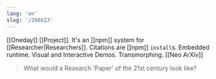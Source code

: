 ```yaml
---
lang: 'en'
slug: '/266623'
---
```


[[Oneday]] [[Project]]. It's an [[npm]] system for [[Researcher|Researchers]]. Citations are [[npm]] `install`s. Embedded runtime. Visual and Interactive Demos. Transmorphing. [[Neo ArXiv]]

> What would a Research 'Paper' of the 21st century look like?

